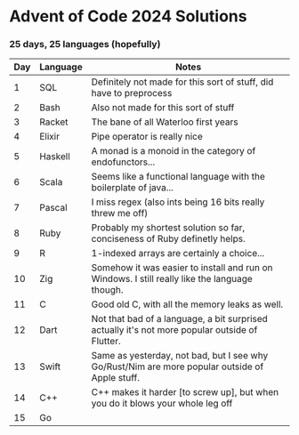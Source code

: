 # Advent of Code 2024 Solutions

### 25 days, 25 languages (hopefully)

| Day | Language | Notes                                                                                          |
|-----|----------|------------------------------------------------------------------------------------------------|
| 1   | SQL      | Definitely not made for this sort of stuff, did have to preprocess                             |
| 2   | Bash     | Also not made for this sort of stuff                                                           |
| 3   | Racket   | The bane of all Waterloo first years                                                           |
| 4   | Elixir   | Pipe operator is really nice                                                                   |
| 5   | Haskell  | A monad is a monoid in the category of endofunctors...                                         |
| 6   | Scala    | Seems like a functional language with the boilerplate of java...                               |
| 7   | Pascal   | I miss regex (also ints being 16 bits really threw me off)                                     |
| 8   | Ruby     | Probably my shortest solution so far, conciseness of Ruby definetly helps.                     |
| 9   | R        | 1-indexed arrays are certainly a choice...                                                     |
| 10  | Zig      | Somehow it was easier to install and run on Windows. I still really like the language though.  |
| 11  | C        | Good old C, with all the memory leaks as well.                                                 |
| 12  | Dart     | Not that bad of a language, a bit surprised actually it's not more popular outside of Flutter. |
| 13  | Swift    | Same as yesterday, not bad, but I see why Go/Rust/Nim are more popular outside of Apple stuff. |
| 14  | C++      | C++ makes it harder [to screw up], but when you do it blows your whole leg off                 |
| 15  | Go       |                                                                                                |
